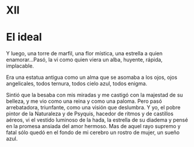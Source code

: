 # XII

# El ideal

Y luego, una torre de marfil, una flor mística, una estrella a quien enamorar...Pasó, la vi como quien viera un alba, huyente, rápida, implacable.

Era una estatua antigua como un alma que se asomaba a los ojos, ojos angelicales, todos ternura, todos cielo azul, todos enigma.

Sintió que la besaba con mis miradas y me castigó con la majestad de su belleza, y me vio como una reina y como una paloma. Pero pasó arrebatadora, triunfante, como una visión que deslumbra. Y yo, el pobre pintor de la Naturaleza y de Psyquis, hacedor de ritmos y de castillos aéreos, vi el vestido luminoso de la hada, la estrella de su diadema y pensé en la promesa ansiada del amor hermoso. Mas de aquel rayo supremo y fatal sólo quedó en el fondo de mi cerebro un rostro de mujer, un sueño azul. 